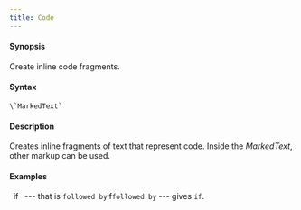 ```yaml
---
title: Code
---
```


#### Synopsis

Create inline code fragments.

#### Syntax

```
\`MarkedText`
```

#### Description

Creates inline fragments of text that represent code.
Inside the _MarkedText_, other markup can be used.

#### Examples

` `if` ` --- that is ` followed by `if` followed by ` --- gives `if`.

